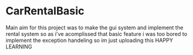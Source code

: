 # CarRentalBasic
Main aim for this project was to make the gui system and implement the rental system so as i've acomplissed that basic feature i was too bored to implement the exception handeling so im just uploading this
HAPPY LEARNING

